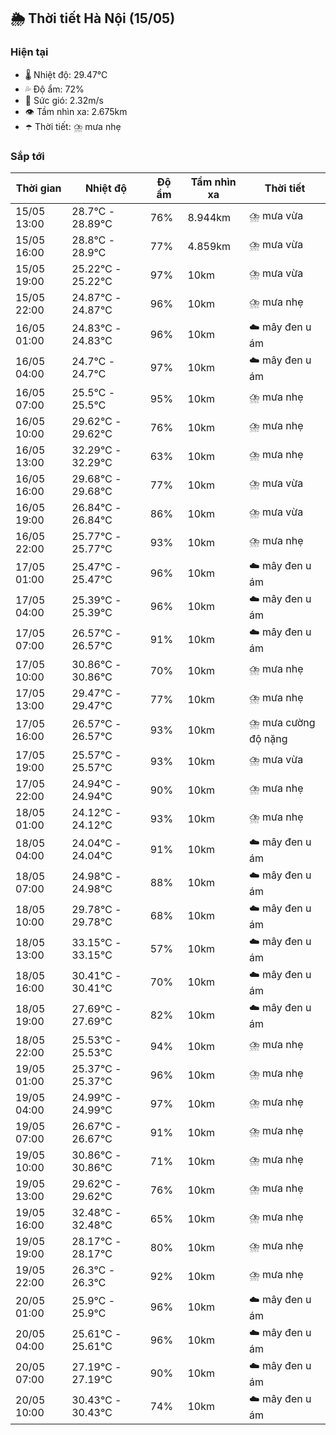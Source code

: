 ## 🌦️ Thời tiết Hà Nội (15/05)

### Hiện tại

- 🌡️ Nhiệt độ: 29.47℃
- 💦 Độ ẩm: 72%
- 💨 Sức gió: 2.32m/s
- 👁️ Tầm nhìn xa: 2.675km
- ☂️ Thời tiết: ⛈️ mưa nhẹ

### Sắp tới

| Thời gian | Nhiệt độ | Độ ẩm | Tầm nhìn xa | Thời tiết |
| --- | --- | --- | --- | --- |
| 15/05 13:00 | 28.7℃ - 28.89℃ | 76% | 8.944km | ⛈️ mưa vừa |
| 15/05 16:00 | 28.8℃ - 28.9℃ | 77% | 4.859km | ⛈️ mưa vừa |
| 15/05 19:00 | 25.22℃ - 25.22℃ | 97% | 10km | ⛈️ mưa vừa |
| 15/05 22:00 | 24.87℃ - 24.87℃ | 96% | 10km | ⛈️ mưa nhẹ |
| 16/05 01:00 | 24.83℃ - 24.83℃ | 96% | 10km | ☁️ mây đen u ám |
| 16/05 04:00 | 24.7℃ - 24.7℃ | 97% | 10km | ☁️ mây đen u ám |
| 16/05 07:00 | 25.5℃ - 25.5℃ | 95% | 10km | ⛈️ mưa nhẹ |
| 16/05 10:00 | 29.62℃ - 29.62℃ | 76% | 10km | ⛈️ mưa nhẹ |
| 16/05 13:00 | 32.29℃ - 32.29℃ | 63% | 10km | ⛈️ mưa nhẹ |
| 16/05 16:00 | 29.68℃ - 29.68℃ | 77% | 10km | ⛈️ mưa vừa |
| 16/05 19:00 | 26.84℃ - 26.84℃ | 86% | 10km | ⛈️ mưa vừa |
| 16/05 22:00 | 25.77℃ - 25.77℃ | 93% | 10km | ⛈️ mưa nhẹ |
| 17/05 01:00 | 25.47℃ - 25.47℃ | 96% | 10km | ☁️ mây đen u ám |
| 17/05 04:00 | 25.39℃ - 25.39℃ | 96% | 10km | ☁️ mây đen u ám |
| 17/05 07:00 | 26.57℃ - 26.57℃ | 91% | 10km | ☁️ mây đen u ám |
| 17/05 10:00 | 30.86℃ - 30.86℃ | 70% | 10km | ⛈️ mưa nhẹ |
| 17/05 13:00 | 29.47℃ - 29.47℃ | 77% | 10km | ⛈️ mưa nhẹ |
| 17/05 16:00 | 26.57℃ - 26.57℃ | 93% | 10km | ⛈️ mưa cường độ nặng |
| 17/05 19:00 | 25.57℃ - 25.57℃ | 93% | 10km | ⛈️ mưa vừa |
| 17/05 22:00 | 24.94℃ - 24.94℃ | 90% | 10km | ⛈️ mưa nhẹ |
| 18/05 01:00 | 24.12℃ - 24.12℃ | 93% | 10km | ⛈️ mưa nhẹ |
| 18/05 04:00 | 24.04℃ - 24.04℃ | 91% | 10km | ☁️ mây đen u ám |
| 18/05 07:00 | 24.98℃ - 24.98℃ | 88% | 10km | ☁️ mây đen u ám |
| 18/05 10:00 | 29.78℃ - 29.78℃ | 68% | 10km | ☁️ mây đen u ám |
| 18/05 13:00 | 33.15℃ - 33.15℃ | 57% | 10km | ☁️ mây đen u ám |
| 18/05 16:00 | 30.41℃ - 30.41℃ | 70% | 10km | ☁️ mây đen u ám |
| 18/05 19:00 | 27.69℃ - 27.69℃ | 82% | 10km | ☁️ mây đen u ám |
| 18/05 22:00 | 25.53℃ - 25.53℃ | 94% | 10km | ⛈️ mưa nhẹ |
| 19/05 01:00 | 25.37℃ - 25.37℃ | 96% | 10km | ⛈️ mưa nhẹ |
| 19/05 04:00 | 24.99℃ - 24.99℃ | 97% | 10km | ⛈️ mưa nhẹ |
| 19/05 07:00 | 26.67℃ - 26.67℃ | 91% | 10km | ⛈️ mưa nhẹ |
| 19/05 10:00 | 30.86℃ - 30.86℃ | 71% | 10km | ⛈️ mưa nhẹ |
| 19/05 13:00 | 29.62℃ - 29.62℃ | 76% | 10km | ⛈️ mưa nhẹ |
| 19/05 16:00 | 32.48℃ - 32.48℃ | 65% | 10km | ⛈️ mưa nhẹ |
| 19/05 19:00 | 28.17℃ - 28.17℃ | 80% | 10km | ⛈️ mưa nhẹ |
| 19/05 22:00 | 26.3℃ - 26.3℃ | 92% | 10km | ⛈️ mưa nhẹ |
| 20/05 01:00 | 25.9℃ - 25.9℃ | 96% | 10km | ☁️ mây đen u ám |
| 20/05 04:00 | 25.61℃ - 25.61℃ | 96% | 10km | ☁️ mây đen u ám |
| 20/05 07:00 | 27.19℃ - 27.19℃ | 90% | 10km | ☁️ mây đen u ám |
| 20/05 10:00 | 30.43℃ - 30.43℃ | 74% | 10km | ☁️ mây đen u ám |
